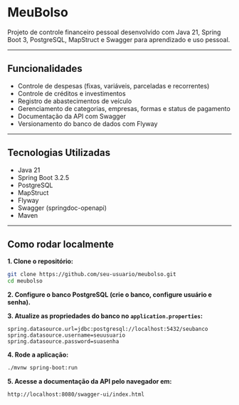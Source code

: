 # MeuBolso

Projeto de controle financeiro pessoal desenvolvido com Java 21, Spring Boot 3, PostgreSQL, MapStruct e Swagger para aprendizado e uso pessoal.

---

## Funcionalidades

- Controle de despesas (fixas, variáveis, parceladas e recorrentes)
- Controle de créditos e investimentos
- Registro de abastecimentos de veículo
- Gerenciamento de categorias, empresas, formas e status de pagamento
- Documentação da API com Swagger
- Versionamento do banco de dados com Flyway

---

## Tecnologias Utilizadas

- Java 21
- Spring Boot 3.2.5
- PostgreSQL
- MapStruct
- Flyway
- Swagger (springdoc-openapi)
- Maven

---

## Como rodar localmente

**1. Clone o repositório:**
```bash
git clone https://github.com/seu-usuario/meubolso.git
cd meubolso
```

**2. Configure o banco PostgreSQL (crie o banco, configure usuário e senha).**

**3. Atualize as propriedades do banco no `application.properties`:**
```properties
spring.datasource.url=jdbc:postgresql://localhost:5432/seubanco
spring.datasource.username=seuusuario
spring.datasource.password=suasenha
```

**4. Rode a aplicação:**
```bash
./mvnw spring-boot:run
```

**5. Acesse a documentação da API pelo navegador em:**
```
http://localhost:8080/swagger-ui/index.html
```
